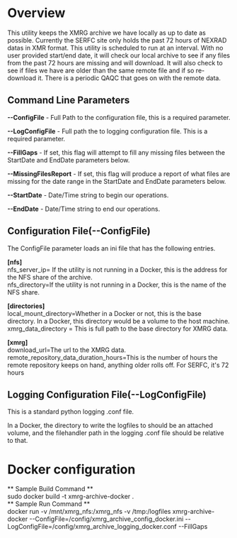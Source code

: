 # Overview

<p>This utility keeps the XMRG archive we have locally as up to date as possible. 
Currently the SERFC site only holds the past 72 hours of NEXRAD datas in XMR format. 
This utility is scheduled to run at an interval. With no user provided start/end date, 
it will check our local archive to see if any files from the past 72 hours are missing and will download. 
It will also check to see if files we have are older than the same remote file and if so re-download it. 
There is a periodic QAQC that goes on with the remote data.</p>

## Command Line Parameters
**--ConfigFile** - Full Path to the configuration file, this is a required parameter. 

**--LogConfigFile** - Full path the to logging configuration file. This is a required parameter.

**--FillGaps** - If set, this flag will attempt to fill any missing files between
    the StartDate and EndDate parameters below.

**--MissingFilesReport** - If set, this flag will produce a report of what files are missing for the 
    date range in the StartDate and EndDate parameters below.

**--StartDate** - Date/Time string to begin our operations.

**--EndDate** - Date/Time string to end our operations.

## Configuration File(--ConfigFile)
The ConfigFile parameter loads an ini file that has the following entries.

**[nfs]**<br>
nfs_server_ip= If the utility is not running in a Docker, this is the address for the NFS share of the archive.<br>
nfs_directory=If the utility is not running in a Docker, this is the name of the NFS share.<br>

**[directories]**<br>
local_mount_directory=Whether in a Docker or not, this is the base directory. In a Docker, this directory would be a 
    volume to the host machine.<br>
xmrg_data_directory = This is full path to the base directory for XMRG data.<br>

**[xmrg]**<br>
download_url=The url to the XMRG data.<br>
remote_repository_data_duration_hours=This is the number of hours the remote repository keeps on hand, 
    anything older rolls off. For SERFC, it's 72 hours<br>


## Logging Configuration File(--LogConfigFile)
This is a standard python logging .conf file. 

In a Docker, the directory to write the logfiles to should be an attached volume, and the filehandler path
in the logging .conf file should be relative to that.


# Docker configuration
** Sample Build Command ** <br>
    sudo docker build -t xmrg-archive-docker .
    <br>
** Sample Run Command **<br>
    docker run -v /mnt/xmrg_nfs:/xmrg_nfs -v /tmp:/logfiles xmrg-archive-docker --ConfigFile=/config/xmrg_archive_config_docker.ini --LogConfigFile=/config/xmrg_archive_logging_docker.conf --FillGaps
    <br>